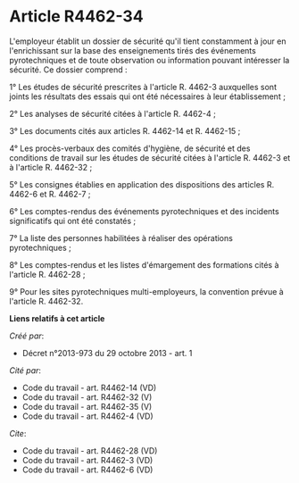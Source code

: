 # Article R4462-34

L'employeur établit un dossier de sécurité qu'il tient constamment à jour en l'enrichissant sur la base des enseignements
tirés des événements pyrotechniques et de toute observation ou information pouvant intéresser la sécurité. Ce dossier
comprend : 

1° Les études de sécurité prescrites à l'article R. 4462-3 auxquelles sont joints les résultats des essais qui ont été
nécessaires à leur établissement ; 

2° Les analyses de sécurité citées à l'article R. 4462-4 ; 

3° Les documents cités aux articles R. 4462-14 et R. 4462-15 ; 

4° Les procès-verbaux des comités d'hygiène, de sécurité et des conditions de travail sur les études de sécurité citées à
l'article R. 4462-3 et à l'article R. 4462-32 ; 

5° Les consignes établies en application des dispositions des articles R. 4462-6 et R. 4462-7 ; 

6° Les comptes-rendus des événements pyrotechniques et des incidents significatifs qui ont été constatés ; 

7° La liste des personnes habilitées à réaliser des opérations pyrotechniques ; 

8° Les comptes-rendus et les listes d'émargement des formations cités à l'article R. 4462-28 ; 

9° Pour les sites pyrotechniques multi-employeurs, la convention prévue à l'article R. 4462-32.

**Liens relatifs à cet article**

_Créé par_:

  - Décret n°2013-973 du 29 octobre 2013 - art. 1

_Cité par_:

  - Code du travail - art. R4462-14 (VD)
  - Code du travail - art. R4462-32 (V)
  - Code du travail - art. R4462-35 (V)
  - Code du travail - art. R4462-4 (VD)

_Cite_:

  - Code du travail - art. R4462-28 (VD)
  - Code du travail - art. R4462-3 (VD)
  - Code du travail - art. R4462-6 (VD)
